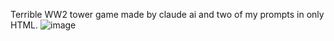 Terrible WW2 tower game made by claude ai and two of my prompts in only HTML. 
![image](https://github.com/user-attachments/assets/ecc6b528-92f7-4aa7-bd31-c0821947681d)

